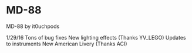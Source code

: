 # MD-88
MD-88 by it0uchpods

1/29/16
Tons of bug fixes 
New lighting effects (Thanks YV_LEGO) 
Updates to instruments 
New American Livery (Thanks ACI) 
